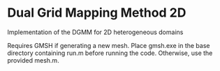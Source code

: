 # Dual Grid Mapping Method 2D
Implementation of the DGMM for 2D heterogeneous domains

Requires GMSH if generating a new mesh.
Place gmsh.exe in the base directory containing run.m before running the code.
Otherwise, use the provided mesh.m.
